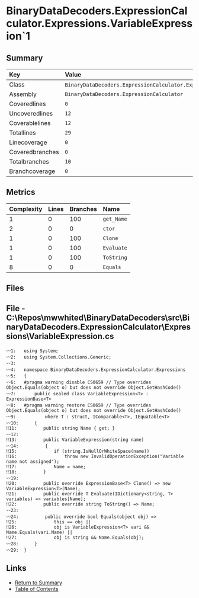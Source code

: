 ﻿# BinaryDataDecoders.ExpressionCalculator.Expressions.VariableExpression`1

## Summary

| Key             | Value                                                                      |
| :-------------- | :------------------------------------------------------------------------- |
| Class           | `BinaryDataDecoders.ExpressionCalculator.Expressions.VariableExpression`1` |
| Assembly        | `BinaryDataDecoders.ExpressionCalculator`                                  |
| Coveredlines    | `0`                                                                        |
| Uncoveredlines  | `12`                                                                       |
| Coverablelines  | `12`                                                                       |
| Totallines      | `29`                                                                       |
| Linecoverage    | `0`                                                                        |
| Coveredbranches | `0`                                                                        |
| Totalbranches   | `10`                                                                       |
| Branchcoverage  | `0`                                                                        |

## Metrics

| Complexity | Lines | Branches | Name       |
| :--------- | :---- | :------- | :--------- |
| 1          | 0     | 100      | `get_Name` |
| 2          | 0     | 0        | `ctor`     |
| 1          | 0     | 100      | `Clone`    |
| 1          | 0     | 100      | `Evaluate` |
| 1          | 0     | 100      | `ToString` |
| 8          | 0     | 0        | `Equals`   |

## Files

## File - C:\Repos\mwwhited\BinaryDataDecoders\src\BinaryDataDecoders.ExpressionCalculator\Expressions\VariableExpression.cs

```CSharp
〰1:   using System;
〰2:   using System.Collections.Generic;
〰3:   
〰4:   namespace BinaryDataDecoders.ExpressionCalculator.Expressions
〰5:   {
〰6:   #pragma warning disable CS0659 // Type overrides Object.Equals(object o) but does not override Object.GetHashCode()
〰7:       public sealed class VariableExpression<T> : ExpressionBase<T>
〰8:   #pragma warning restore CS0659 // Type overrides Object.Equals(object o) but does not override Object.GetHashCode()
〰9:           where T : struct, IComparable<T>, IEquatable<T>
〰10:      {
‼11:          public string Name { get; }
〰12:  
‼13:          public VariableExpression(string name)
〰14:          {
‼15:              if (string.IsNullOrWhiteSpace(name))
‼16:                  throw new InvalidOperationException("Variable name not assigned");
‼17:              Name = name;
‼18:          }
〰19:  
‼20:          public override ExpressionBase<T> Clone() => new VariableExpression<T>(Name);
‼21:          public override T Evaluate(IDictionary<string, T> variables) => variables[Name];
‼22:          public override string ToString() => Name;
〰23:  
〰24:          public override bool Equals(object obj) =>
‼25:              this == obj ||
‼26:              obj is VariableExpression<T> vari && Name.Equals(vari.Name) ||
‼27:              obj is string && Name.Equals(obj);
〰28:      }
〰29:  }
```

## Links

* [Return to Summary](Summary.md)
* [Table of Contents](../TOC.md)

